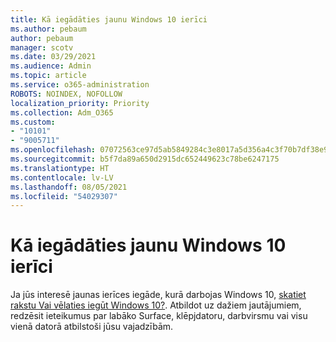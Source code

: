 ```yaml
---
title: Kā iegādāties jaunu Windows 10 ierīci
ms.author: pebaum
author: pebaum
manager: scotv
ms.date: 03/29/2021
ms.audience: Admin
ms.topic: article
ms.service: o365-administration
ROBOTS: NOINDEX, NOFOLLOW
localization_priority: Priority
ms.collection: Adm_O365
ms.custom:
- "10101"
- "9005711"
ms.openlocfilehash: 07072563ce97d5ab5849284c3e8017a5d356a4c3f70b7df38e94d2e9a33e056e
ms.sourcegitcommit: b5f7da89a650d2915dc652449623c78be6247175
ms.translationtype: HT
ms.contentlocale: lv-LV
ms.lasthandoff: 08/05/2021
ms.locfileid: "54029307"
---
```

# <a name="how-to-buy-a-new-windows-10-device"></a>Kā iegādāties jaunu Windows 10 ierīci

Ja jūs interesē jaunas ierīces iegāde, kurā darbojas Windows 10, [skatiet rakstu Vai vēlaties iegūt Windows 10?](https://www.microsoft.com/windows/get-windows-10). Atbildot uz dažiem jautājumiem, redzēsit ieteikumus par labāko Surface, klēpjdatoru, darbvirsmu vai visu vienā datorā atbilstoši jūsu vajadzībām.
